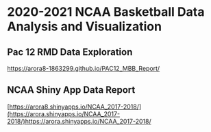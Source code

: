 # 2020-2021 NCAA Basketball Data Analysis and Visualization

## Pac 12 RMD Data Exploration
https://arora8-1863299.github.io/PAC12_MBB_Report/

## NCAA Shiny App Data Report
[https://arora8.shinyapps.io/NCAA_2017-2018/](https://arora.shinyapps.io/NCAA_2017-2018/)https://arora.shinyapps.io/NCAA_2017-2018/
